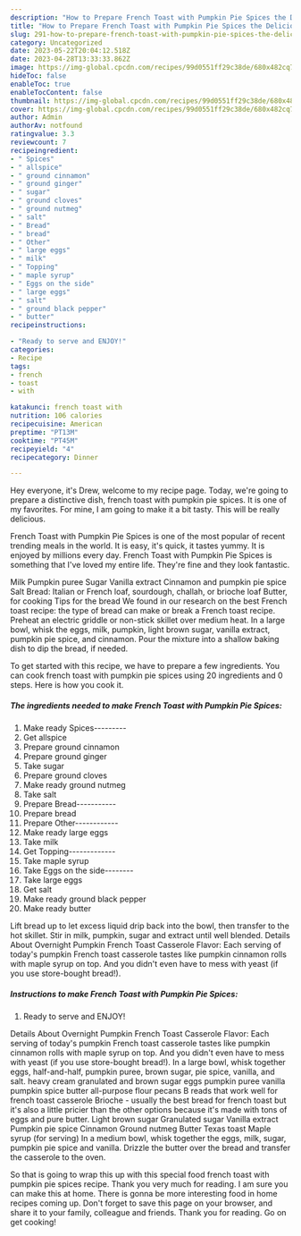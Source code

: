 ```yaml
---
description: "How to Prepare French Toast with Pumpkin Pie Spices the Delicious}"
title: "How to Prepare French Toast with Pumpkin Pie Spices the Delicious}"
slug: 291-how-to-prepare-french-toast-with-pumpkin-pie-spices-the-delicious
category: Uncategorized
date: 2023-05-22T20:04:12.518Z
date: 2023-04-28T13:33:33.862Z
image: https://img-global.cpcdn.com/recipes/99d0551ff29c38de/680x482cq70/french-toast-with-pumpkin-pie-spices-recipe-main-photo.jpg
hideToc: false
enableToc: true
enableTocContent: false
thumbnail: https://img-global.cpcdn.com/recipes/99d0551ff29c38de/680x482cq70/french-toast-with-pumpkin-pie-spices-recipe-main-photo.jpg
cover: https://img-global.cpcdn.com/recipes/99d0551ff29c38de/680x482cq70/french-toast-with-pumpkin-pie-spices-recipe-main-photo.jpg
author: Admin
authorAv: notfound
ratingvalue: 3.3
reviewcount: 7
recipeingredient:
- " Spices"
- " allspice"
- " ground cinnamon"
- " ground ginger"
- " sugar"
- " ground cloves"
- " ground nutmeg"
- " salt"
- " Bread"
- " bread"
- " Other"
- " large eggs"
- " milk"
- " Topping"
- " maple syrup"
- " Eggs on the side"
- " large eggs"
- " salt"
- " ground black pepper"
- " butter"
recipeinstructions:

- "Ready to serve and ENJOY!"
categories:
- Recipe
tags:
- french
- toast
- with

katakunci: french toast with 
nutrition: 106 calories
recipecuisine: American
preptime: "PT13M"
cooktime: "PT45M"
recipeyield: "4"
recipecategory: Dinner

---
```



Hey everyone, it's Drew, welcome to my recipe page. Today, we're going to prepare a distinctive dish, french toast with pumpkin pie spices. It is one of my favorites. For mine, I am going to make it a bit tasty. This will be really delicious.

French Toast with Pumpkin Pie Spices is one of the most popular of recent trending meals in the world. It is easy, it's quick, it tastes yummy. It is enjoyed by millions every day. French Toast with Pumpkin Pie Spices is something that I've loved my entire life. They're fine and they look fantastic.

Milk Pumpkin puree Sugar Vanilla extract Cinnamon and pumpkin pie spice Salt Bread: Italian or French loaf, sourdough, challah, or brioche loaf Butter, for cooking Tips for the bread We found in our research on the best French toast recipe: the type of bread can make or break a French toast recipe. Preheat an electric griddle or non-stick skillet over medium heat. In a large bowl, whisk the eggs, milk, pumpkin, light brown sugar, vanilla extract, pumpkin pie spice, and cinnamon. Pour the mixture into a shallow baking dish to dip the bread, if needed.


To get started with this recipe, we have to prepare a few ingredients. You can cook french toast with pumpkin pie spices using 20 ingredients and 0 steps. Here is how you cook it.

<!--inarticleads1-->

##### The ingredients needed to make French Toast with Pumpkin Pie Spices:

1. Make ready  Spices---------
1. Get  allspice
1. Prepare  ground cinnamon
1. Prepare  ground ginger
1. Take  sugar
1. Prepare  ground cloves
1. Make ready  ground nutmeg
1. Take  salt
1. Prepare  Bread-----------
1. Prepare  bread
1. Prepare  Other------------
1. Make ready  large eggs
1. Take  milk
1. Get  Topping-------------
1. Take  maple syrup
1. Take  Eggs on the side--------
1. Take  large eggs
1. Get  salt
1. Make ready  ground black pepper
1. Make ready  butter


Lift bread up to let excess liquid drip back into the bowl, then transfer to the hot skillet. Stir in milk, pumpkin, sugar and extract until well blended. Details About Overnight Pumpkin French Toast Casserole Flavor: Each serving of today&#39;s pumpkin French toast casserole tastes like pumpkin cinnamon rolls with maple syrup on top. And you didn&#39;t even have to mess with yeast (if you use store-bought bread!). 

<!--inarticleads2-->

##### Instructions to make French Toast with Pumpkin Pie Spices:


1. Ready to serve and ENJOY!

Details About Overnight Pumpkin French Toast Casserole Flavor: Each serving of today&#39;s pumpkin French toast casserole tastes like pumpkin cinnamon rolls with maple syrup on top. And you didn&#39;t even have to mess with yeast (if you use store-bought bread!). In a large bowl, whisk together eggs, half-and-half, pumpkin puree, brown sugar, pie spice, vanilla, and salt. heavy cream granulated and brown sugar eggs pumpkin puree vanilla pumpkin spice butter all-purpose flour pecans B reads that work well for french toast casserole Brioche - usually the best bread for french toast but it&#39;s also a little pricier than the other options because it&#39;s made with tons of eggs and pure butter. Light brown sugar Granulated sugar Vanilla extract Pumpkin pie spice Cinnamon Ground nutmeg Butter Texas toast Maple syrup (for serving) In a medium bowl, whisk together the eggs, milk, sugar, pumpkin pie spice and vanilla. Drizzle the butter over the bread and transfer the casserole to the oven. 

So that is going to wrap this up with this special food french toast with pumpkin pie spices recipe. Thank you very much for reading. I am sure you can make this at home. There is gonna be more interesting food in home recipes coming up. Don't forget to save this page on your browser, and share it to your family, colleague and friends. Thank you for reading. Go on get cooking!
